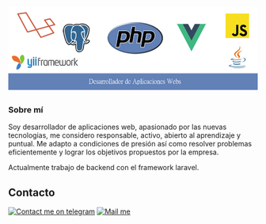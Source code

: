 # ![Cabecera](img/cabecera.jpg)

### Sobre mí

Soy desarrollador de aplicaciones web, apasionado por las
nuevas tecnologias, me considero responsable, activo,
abierto al aprendizaje y puntual.
Me adapto a condiciones de presión así como resolver
problemas eficientemente y lograr los objetivos propuestos
por la empresa.

Actualmente trabajo de backend con el framework laravel. 

[gmail_logo]: https://user-images.githubusercontent.com/6497827/62424751-c1b85480-b6f0-11e9-97de-096c0a980829.png
[telegram_logo]: https://user-images.githubusercontent.com/6497827/57844175-2ac4b600-77ed-11e9-8488-f2d45efa7497.png
[telegram]: http://t.me/jujerez
[gmail]: mailto:juanantonio.jerezr@gmail.com?subject=Leyendo%20#jujerez&body=Hi

## Contacto
[![Contact me on telegram][telegram_logo]][telegram]
[![Mail me][gmail_logo]][gmail]

<!-- ### Mis cursos

A pesar de mis conocimientos y que tengo poco tiempo libre sigo formandome con cursos:

* Curso Frontend developers profesional <small>Duración: 200h</small> -->


